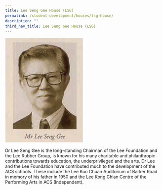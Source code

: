 ```yaml
---
title: Lee Seng Gee House (LSG)
permalink: /student-development/houses/lsg-house/
description: ""
third_nav_title: Lee Seng Gee House (LSG)
---
```

<img src="/images/lsg.png" 
     style="width:50%">

Dr Lee Seng Gee is the long-standing Chairman of the Lee Foundation and the Lee Rubber Group, is known for his many charitable and philanthropic contributions towards education, the underprivileged and the arts. Dr Lee and the Lee Foundation have contributed much to the development of the ACS schools. These include the Lee Kuo Chuan Auditorium of Barker Road in memory of his father in 1950 and the Lee Kong Chian Centre of the Performing Arts in ACS (Independent).